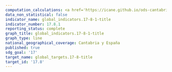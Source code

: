 ```yaml
---
computation_calculations: <a href='https://icane.github.io/ods-cantabria/assets/pdf/17.8.1.1.pdf' target='_blank'>Proporción de personas entre 16 y 74 años que han utilizado Internet en los últimos tres meses</a>
data_non_statistical: false
indicator_name: global_indicators.17-8-1-title
indicator_number: 17.8.1
reporting_status: complete
graph_title: global_indicators.17-8-1-title
graph_type: line
national_geographical_coverage: Cantabria y España
published: true
sdg_goal: '17'
target_name: global_targets.17-8-title
target_id: '17.8'
---
```

